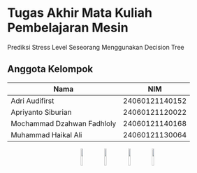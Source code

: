# Tugas Akhir Mata Kuliah Pembelajaran Mesin

<p>Prediksi Stress Level Seseorang Menggunakan Decision Tree<p>

## Anggota Kelompok

| Nama                       | NIM            |
| -------------------------- | -------------- |
| Adri Audifirst             | 24060121140152 |
| Apriyanto Siburian         | 24060121120022 |
| Mochammad Dzahwan Fadhloly | 24060121140168 |
| Muhammad Haikal Ali        | 24060121130064 |

<p align="center">
<img src="https://github.com/hanyaseorangpelajar.png" style="border-radius: 50px; overflow: hidden;" width="10%" height="10%"/>
<img src="https://github.com/mdzahwan21.png" style="border-radius: 50px; overflow: hidden;" width="10%" height="10%"/>
<img src="https://github.com/haikalassegaf.png" style="border-radius: 50px; overflow: hidden;" width="10%" height="10%"/>
<img src="https://github.com/aprilrian.png" style="border-radius: 50px; overflow: hidden;" width="10%" height="10%"/>
</p>
